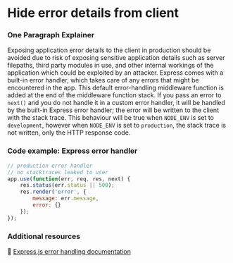 # Hide error details from client

### One Paragraph Explainer
Exposing application error details to the client in production should be avoided due to risk of exposing sensitive application details such as server filepaths, third party modules in use, and other internal workings of the application which could be exploited by an attacker.
Express comes with a built-in error handler, which takes care of any errors that might be encountered in the app. This default error-handling middleware function is added at the end of the middleware function stack.
If you pass an error to `next()` and you do not handle it in a custom error handler, it will be handled by the built-in Express error handler; the error will be written to the client with the stack trace. This behaviour will be true when `NODE_ENV` is set to `development`, however when `NODE_ENV` is set to `production`, the stack trace is not written, only the HTTP response code. 

### Code example: Express error handler
``` javascript
// production error handler
// no stacktraces leaked to user
app.use(function(err, req, res, next) {
    res.status(err.status || 500);
    res.render('error', {
        message: err.message,
        error: {}
    });
});
```
### Additional resources

🔗 [Express.js error handling documentation](https://expressjs.com/en/guide/error-handling.html)
